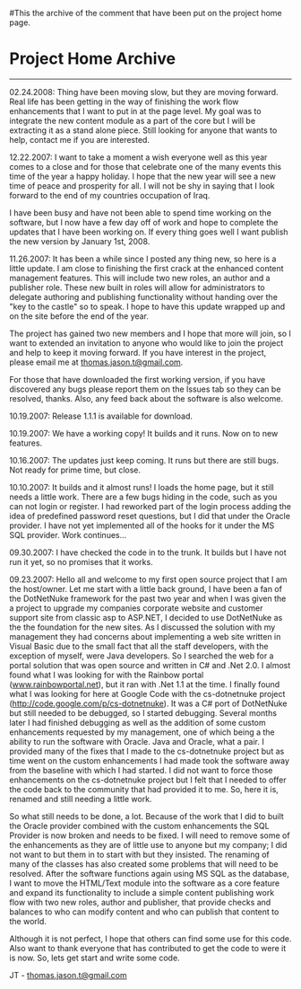 #This the archive of the comment that have been put on the project home page.

# Project Home Archive #
---
02.24.2008:  Thing have been moving slow, but they are moving forward.  Real life has been getting in the way of finishing the work flow enhancements that I want to put in at the page level.  My goal was to integrate the new content module as a part of the core but I will be extracting it as a stand alone piece.  Still looking for anyone that wants to help, contact me if you are interested.

12.22.2007:  I want to take a moment a wish everyone well as this year comes to a close and for those that celebrate one of the many events this time of the year a happy holiday.  I hope that the new year will see a new time of peace and prosperity for all.  I will not be shy in saying that I look forward to the end of my countries occupation of Iraq.

I have been busy and have not been able to spend time working on the software, but I now have a few day off of work and hope to complete the updates that I have been working on.  If every thing goes well I want publish the new version by January 1st, 2008.


11.26.2007:  It has been a while since I posted any thing new, so here is a little update.  I am close to finishing the first crack at the enhanced content management features.  This will include two new roles, an author and a publisher role.  These new built in roles will allow for administrators to delegate authoring and publishing functionality without handing over the "key to the castle" so to speak.  I hope to have this update wrapped up and on the site before the end of the year.

The project has gained two new members and I hope that more will join, so I want to extended an invitation to anyone who would like to join the project and help to keep it moving forward.  If you have interest in the project, please email me at thomas.jason.t@gmail.com.

For those that have downloaded the first working version, if you have discovered any bugs please report them on the Issues tab so they can be resolved, thanks.  Also, any feed back about the software is also welcome.


10.19.2007:  Release 1.1.1 is available for download.


10.19.2007:  We have a working copy!  It builds and it runs.  Now on to new features.


10.16.2007:  The updates just keep coming.  It runs but there are still bugs.  Not ready for prime time, but close.


10.10.2007:  It builds and it almost runs!  I loads the home page, but it still needs a little work.  There are a few bugs hiding in the code, such as you can not login or register.  I had reworked part of the login process adding the idea of predefined password reset questions, but I did that under the Oracle provider.  I have not yet implemented all of the hooks for it under the MS SQL provider.  Work continues...


09.30.2007:  I have checked the code in to the trunk.  It builds but I have not run it yet, so no promises that it works.


09.23.2007:  Hello all and welcome to my first open source project that I am the host/owner.  Let me start with a little back ground, I have been a fan of the DotNetNuke framework for the past two year and when I was given the a project to upgrade my companies corporate website and customer support site from classic asp to ASP.NET, I decided to use DotNetNuke as the the foundation for the new sites.  As I discussed the solution with my management they had concerns about implementing a web site written in Visual Basic due to the small fact that all the staff developers, with the exception of myself, were Java developers.  So I searched the web for a portal solution that was open source and written in C# and .Net 2.0.  I almost found what I was looking for with the Rainbow portal (www.rainbowportal.net), but it ran with .Net 1.1 at the time.  I finally found what I was looking for here at Google Code with the cs-dotnetnuke project (http://code.google.com/p/cs-dotnetnuke).  It was a C# port of DotNetNuke but still needed to be debugged, so I started debugging.  Several months later I had finished debugging as well as the addition of some custom enhancements requested by my management, one of which being a the ability to run the software with Oracle. Java and Oracle, what a pair.  I provided many of the fixes that I made to the cs-dotnetnuke project but as time went on the custom enhancements I had made took the software away from the baseline with which I had started.  I did not want to force those enhancements on the cs-dotnetnuke project but I felt that I needed to offer the code back to the community that had provided it to me.  So, here it is, renamed and still needing a little work.

So what still needs to be done, a lot.  Because of the work that I did to built the Oracle provider combined with the custom enhancements the SQL Provider is now broken and needs to be fixed.  I will need to remove some of the enhancements as they are of little use to anyone but my company; I did not want to but them in to start with but they insisted.  The renaming of many of the classes has also created some problems that will need to be resolved.  After the software functions again using MS SQL as the database, I want to move the HTML/Text module into the software as a core feature and expand its functionality to include a simple content publishing work flow with two new roles, author and publisher, that provide checks and balances to who can modify content and who can publish that content to the world.

Although it is not perfect, I hope that others can find some use for this code.  Also want to thank everyone that has contributed to get the code to were it is now.  So, lets get start and write some code.

JT - thomas.jason.t@gmail.com